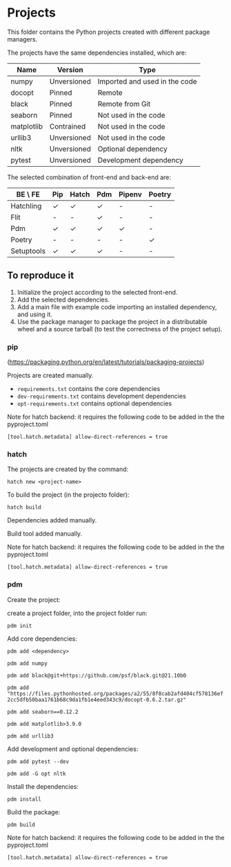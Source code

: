 # Projects

This folder contains the Python projects created with different package managers.

The projects have the same dependencies installed, which are:

| Name  | Version | Type | 
| ----- | ------- | ---- |
| numpy | Unversioned | Imported and used in the code |
| docopt | Pinned | Remote |
| black | Pinned | Remote from Git |
| seaborn | Pinned | Not used in the code |
| matplotlib | Contrained | Not used in the code |
| urllib3 | Unversioned | Not used in the code |
| nltk | Unversioned | Optional dependency |
| pytest | Unversioned | Development dependency |


The selected combination of front-end and back-end are:

| BE \ FE | Pip | Hatch | Pdm | Pipenv | Poetry |
| --- | --- | --- | --- | --- | --- |
| Hatchling | ✓ | ✓ | ✓ | - | - |
| Flit | - | - | ✓ | - | - |
| Pdm | ✓ | ✓ | ✓ | ✓ | - |
| Poetry | - | - | - | - | ✓ |
| Setuptools | ✓ | ✓ | ✓ | - | - |



## To reproduce it

1) Initialize the project according to the selected front-end.
2) Add the selected dependencies.
3) Add a main file with example code importing an installed
dependency, and using it.
4) Use the package manager to package the project in
a distributable wheel and a source tarball (to test the correctness of the project setup).

### pip
(https://packaging.python.org/en/latest/tutorials/packaging-projects)

Projects are created manually.
* `requirements.txt` contains the core dependencies
* `dev-requirements.txt` contains development dependencies
* `opt-requirements.txt` contains optional dependencies

Note for hatch backend: it requires the following code to be added in the the pyproject.toml

`[tool.hatch.metadata]
allow-direct-references = true`

### hatch
The projects are created by the command:

```hatch new <project-name>```

To build the project (in the projecto folder):

`hatch build`

Dependencies added manually.

Build tool added manually.

Note for hatch backend: it requires the following code to be added in the the pyproject.toml

`[tool.hatch.metadata]
allow-direct-references = true`

### pdm

Create the project:

create a project folder, into the project folder run:

`pdm init`

Add core dependencies:

`pdm add <dependency>`

`pdm add numpy` 

`pdm add black@git+https://github.com/psf/black.git@21.10b0` 

`pdm add "https://files.pythonhosted.org/packages/a2/55/8f8cab2afd404cf578136ef2cc5dfb50baa1761b68c9da1fb1e4eed343c9/docopt-0.6.2.tar.gz"` 

`pdm add seaborn==0.12.2`

`pdm add matplotlib>3.9.0` 

`pdm add urllib3` 

Add development and optional dependencies:

`pdm add pytest --dev`

`pdm add -G opt nltk`

Install the dependencies:

`pdm install`

Build the package:

`pdm build`

Note for hatch backend: it requires the following code to be added in the the pyproject.toml

`[tool.hatch.metadata]
allow-direct-references = true`
